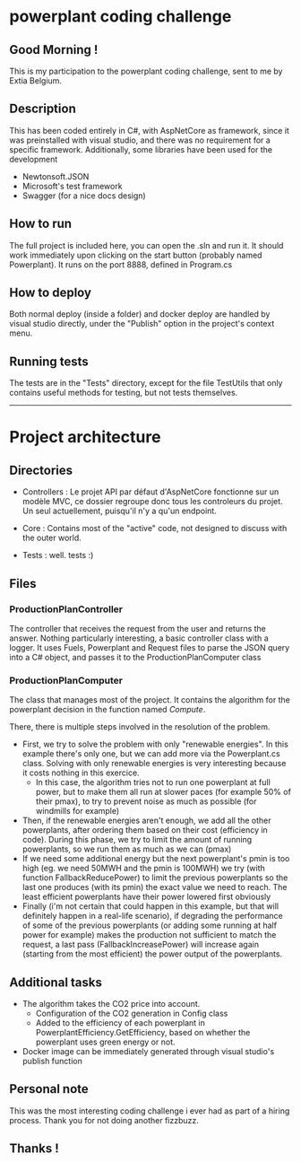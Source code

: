 # powerplant coding challenge

## Good Morning !

This is my participation to the powerplant coding challenge, sent to me by Extia Belgium.

## Description

This has been coded entirely in C#, with AspNetCore as framework, since it was preinstalled with visual studio, and there was no requirement for a specific framework.
Additionally, some libraries have been used for the development
- Newtonsoft.JSON
- Microsoft's test framework
- Swagger (for a nice docs design)

## How to run

The full project is included here, you can open the .sln and run it. It should work immediately upon clicking on the start button (probably named Powerplant).
It runs on the port 8888, defined in Program.cs

## How to deploy

Both normal deploy (inside a folder) and docker deploy are handled by visual studio directly, under the "Publish" option in the project's context menu.

## Running tests

The tests are in the "Tests" directory, except for the file TestUtils that only contains useful methods for testing, but not tests themselves.

--------------

# Project architecture

## Directories
- Controllers : Le projet API par défaut d'AspNetCore fonctionne sur un modèle MVC, ce dossier regroupe donc tous les controleurs du projet. Un seul actuellement, puisqu'il n'y a qu'un endpoint.

- Core : Contains most of the "active" code, not designed to discuss with the outer world.

- Tests : well. tests :)

## Files

### ProductionPlanController

The controller that receives the request from the user and returns the answer.
Nothing particularly interesting, a basic controller class with a logger.
It uses Fuels, Powerplant and Request files to parse the JSON query into a C# object, and passes it to the ProductionPlanComputer class

### ProductionPlanComputer

The class that manages most of the project. It contains the algorithm for the powerplant decision in the function named _Compute_.

There, there is multiple steps involved in the resolution of the problem.

- First, we try to solve the problem with only "renewable energies". In this example there's only one, but we can add more via the Powerplant.cs class. Solving with only renewable energies is very interesting because it costs nothing in this exercice.
    - In this case, the algorithm tries not to run one powerplant at full power, but to make them all run at slower paces (for example 50% of their pmax), to try to prevent noise as much as possible (for windmills for example)
- Then, if the renewable energies aren't enough, we add all the other powerplants, after ordering them based on their cost (efficiency in code). During this phase, we try to limit the amount of running powerplants, so we run them as much as we can (pmax)
- If we need some additional energy but the next powerplant's pmin is too high (eg. we need 50MWH and the pmin is 100MWH) we try (with function FallbackReducePower) to limit the previous powerplants so the last one produces (with its pmin) the exact value we need to reach. The least efficient powerplants have their power lowered first obviously
- Finally (i'm not certain that could happen in this example, but that will definitely happen in a real-life scenario), if degrading the performance of some of the previous powerplants (or adding some running at half power for example) makes the production not sufficient to match the request, a last pass (FallbackIncreasePower) will increase again (starting from the most efficient) the power output of the powerplants.

## Additional tasks

- The algorithm takes the CO2 price into account.
    - Configuration of the CO2 generation in Config class
    - Added to the efficiency of each powerplant in PowerplantEfficiency.GetEfficiency, based on whether the powerplant uses green energy or not.
- Docker image can be immediately generated through visual studio's publish function

## Personal note

This was the most interesting coding challenge i ever had as part of a hiring process. Thank you for not doing another fizzbuzz.

## Thanks !